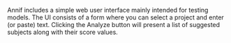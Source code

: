 Annif includes a simple web user interface mainly intended for testing models. The UI consists of a form where you can select a project and enter (or paste) text. Clicking the Analyze button will present a list of suggested subjects along with their score values.